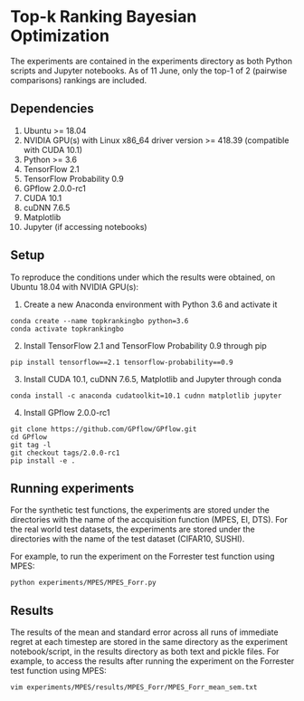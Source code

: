 # Top-k Ranking Bayesian Optimization

The experiments are contained in the experiments directory as both Python scripts and Jupyter notebooks. As of 11 June, only the top-1 of 2 (pairwise comparisons) rankings are included. 

## Dependencies
1. Ubuntu >= 18.04
2. NVIDIA GPU(s) with Linux x86_64 driver version >= 418.39 (compatible with CUDA 10.1)
3. Python >= 3.6
4. TensorFlow 2.1
5. TensorFlow Probability 0.9
6. GPflow 2.0.0-rc1
7. CUDA 10.1
8. cuDNN 7.6.5
9. Matplotlib 
9. Jupyter (if accessing notebooks)

## Setup
To reproduce the conditions under which the results were obtained, on Ubuntu 18.04 with NVIDIA GPU(s):

1. Create a new Anaconda environment with Python 3.6 and activate it
```
conda create --name topkrankingbo python=3.6
conda activate topkrankingbo
```

2. Install TensorFlow 2.1 and TensorFlow Probability 0.9 through pip
```
pip install tensorflow==2.1 tensorflow-probability==0.9
```

3. Install CUDA 10.1, cuDNN 7.6.5, Matplotlib and Jupyter through conda
```
conda install -c anaconda cudatoolkit=10.1 cudnn matplotlib jupyter
```

4. Install GPflow 2.0.0-rc1

```
git clone https://github.com/GPflow/GPflow.git
cd GPflow
git tag -l
git checkout tags/2.0.0-rc1
pip install -e .
```

## Running experiments
For the synthetic test functions, the experiments are stored under the directories with the name of the accquisition function (MPES, EI, DTS). For the real world test datasets, the experiments are stored under the directories with the name of the test dataset (CIFAR10, SUSHI).

For example, to run the experiment on the Forrester test function using MPES:
```
python experiments/MPES/MPES_Forr.py
```

## Results
The results of the mean and standard error across all runs of immediate regret at each timestep are stored in the same directory as the experiment notebook/script, in the results directory as both text and pickle files. For example, to access the results after running the experiment on the Forrester test function using MPES:
```
vim experiments/MPES/results/MPES_Forr/MPES_Forr_mean_sem.txt
```
